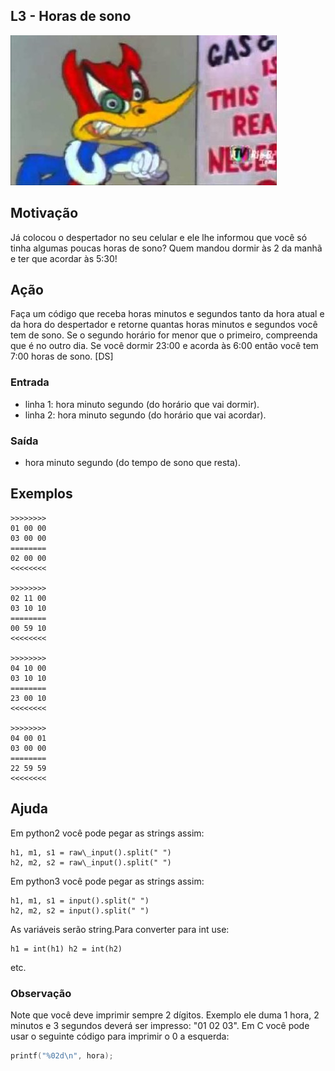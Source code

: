 ## L3 - Horas de sono


![]( cover.jpg)

## Motivação

Já colocou o despertador no seu celular e ele lhe informou que você só tinha algumas poucas horas de sono?
Quem mandou dormir às 2 da manhã e ter que acordar às 5:30!

## Ação

Faça um código que receba horas minutos e segundos tanto da hora atual e da hora do despertador e retorne quantas horas minutos e segundos você tem de sono.
Se o segundo horário for menor que o primeiro, compreenda que é no outro dia.
Se você dormir 23:00 e acorda às 6:00 então você tem 7:00 horas de sono.
\[DS\]

### Entrada

- linha 1: hora minuto segundo (do horário que vai dormir).
- linha 2: hora minuto segundo (do horário que vai acordar).

### Saída

- hora minuto segundo (do tempo de sono que resta).

## Exemplos

```
>>>>>>>>
01 00 00
03 00 00
========
02 00 00
<<<<<<<<

>>>>>>>>
02 11 00
03 10 10
========
00 59 10
<<<<<<<<

>>>>>>>>
04 10 00
03 10 10
========
23 00 10
<<<<<<<<

>>>>>>>>
04 00 01
03 00 00
========
22 59 59
<<<<<<<<
```

## Ajuda
Em python2 você pode pegar as strings assim:
```
h1, m1, s1 = raw\_input().split(" ")
h2, m2, s2 = raw\_input().split(" ")
```
Em python3 você pode pegar as strings assim:
```
h1, m1, s1 = input().split(" ")
h2, m2, s2 = input().split(" ")
```
As variáveis serão string.Para converter para int use: 
```
h1 = int(h1) h2 = int(h2) 
```
etc.


### Observação

Note que você deve imprimir sempre 2 dígitos. Exemplo ele duma 1 hora, 2 minutos e 3 segundos deverá ser impresso: "01 02 03". Em C você pode usar o seguinte código para imprimir o 0 a esquerda:
```c
printf("%02d\n", hora);
```



